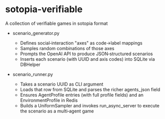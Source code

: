 # sotopia-verifiable
A collection of verifiable games in sotopia format

- scenario_generator.py
  * Defines social‐interaction "axes" as code->label mappings
  * Samples random combinations of those axes
  * Prompts the OpenAI API to produce JSON‑structured scenarios
  * Inserts each scenario (with UUID and axis codes) into SQLite via DBHelper

- scenario_runner.py
  * Takes a scenario UUID as CLI argument
  * Loads that row from SQLite and parses the richer agents_json field
  * Ensures AgentProfile entries (with full profile fields) and an EnvironmentProfile in Redis
  * Builds a UniformSampler and invokes run_async_server to execute the scenario as a multi‐agent game
